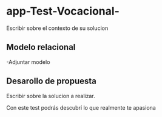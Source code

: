 # app-Test-Vocacional-
Escribir sobre el contexto de su solucion
## Modelo relacional
-Adjuntar modelo
## Desarollo de propuesta 
Escribir sobre la solucion a realizar.


Con este test podrás descubrí lo que realmente te apasiona 
